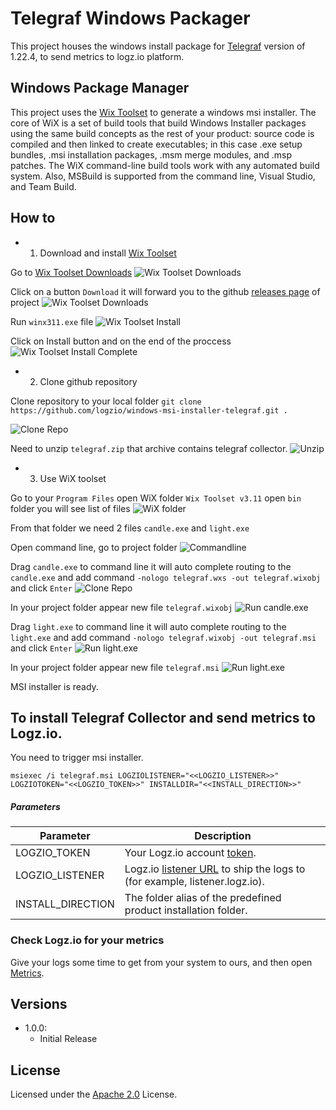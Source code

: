 # Telegraf Windows Packager

This project houses the windows install package for [Telegraf](https://github.com/influxdb/telegraf) version of 1.22.4, to send metrics to logz.io platform.

## Windows Package Manager

This project uses the [Wix Toolset](http://wixtoolset.org/) to generate a windows msi installer. The core of WiX is a set of build tools that build Windows Installer packages using the same build concepts as the rest of your product: source code is compiled and then linked to create executables; in this case .exe setup bundles, .msi installation packages, .msm merge modules, and .msp patches. The WiX command-line build tools work with any automated build system. Also, MSBuild is supported from the command line, Visual Studio, and Team Build.

## How to

-   1. Download and install [Wix Toolset](http://wixtoolset.org/)

Go to [Wix Toolset Downloads](https://wixtoolset.org/releases/)
![Wix Toolset Downloads](/img/step1.png)

Click on a button `Download` it will forward you to the github [releases page](https://github.com/wixtoolset/wix3/releases/tag/wix3112rtm) of project
![Wix Toolset Downloads](/img/step2.png)

Run `winx311.exe` file
![Wix Toolset Install](/img/step4.png)

Click on Install button and on the end of the proccess
![Wix Toolset Install Complete](/img/step4finished.png)

-   2.  Clone github repository

Clone repository to your local folder
`git clone https://github.com/logzio/windows-msi-installer-telegraf.git .`

![Clone Repo](/img/step5clone.png)

Need to unzip `telegraf.zip` that archive contains telegraf collector.
![Unzip](/img/step6unzip.png)

-   3. Use WiX toolset

Go to your `Program Files` open WiX folder `Wix Toolset v3.11` open `bin` folder you will see list of files
![WiX folder](/img/7listof.png)

From that folder we need 2 files `candle.exe` and `light.exe`

Open command line, go to project folder
![Commandline](/img/7goto.png)

Drag `candle.exe` to command line it will auto complete routing to the `candle.exe` and add command
`-nologo telegraf.wxs -out telegraf.wixobj` and click `Enter`
![Clone Repo](/img/9drag-candle.png)

In your project folder appear new file `telegraf.wixobj`
![Run candle.exe](/img/9finish.png)

Drag `light.exe` to command line it will auto complete routing to the `light.exe` and add command
`-nologo telegraf.wixobj -out telegraf.msi` and click `Enter`
![Run light.exe](/img/10start.png)

In your project folder appear new file `telegraf.msi`
![Run light.exe](/img/10finish.png)

MSI installer is ready.

## To install Telegraf Collector and send metrics to Logz.io.

You need to trigger msi installer.

```
msiexec /i telegraf.msi LOGZIOLISTENER="<<LOGZIO_LISTENER>>" LOGZIOTOKEN="<<LOGZIO_TOKEN>>" INSTALLDIR="<<INSTALL_DIRECTION>>"
```

##### Parameters

| Parameter                                              | Description                                                                                                                               |
| ------------------------------------------------------ | ----------------------------------------------------------------------------------------------------------------------------------------- |
| LOGZIO_TOKEN <span class="required-param"></span>      | Your Logz.io account [token](<(https://app.logz.io/#/dashboard/settings/general)>).                                                       |
| LOGZIO_LISTENER <span class="required-param"></span>   | Logz.io [listener URL](https://docs.logz.io/user-guide/accounts/account-region.html) to ship the logs to (for example, listener.logz.io). |
| INSTALL_DIRECTION <span class="required-param"></span> | The folder alias of the predefined product installation folder.                                                                           |

### Check Logz.io for your metrics

Give your logs some time to get from your system to ours,
and then open [Metrics](https://app.logz.io/#/dashboard/metrics).

## Versions

-   1.0.0:
    -   Initial Release

## License

Licensed under the [Apache 2.0](http://apache.org/licenses/LICENSE-2.0.txt) License.
